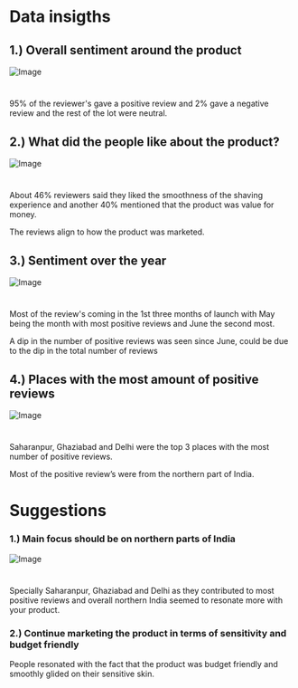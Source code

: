 # Data insigths 

## 1.) Overall sentiment around the product

![Image](https://github.com/user-attachments/assets/b70b22ba-d371-4c25-b849-fcf0fd4bf6cf)
# 
95% of the reviewer's gave a positive review and 2% gave a negative review and the rest of the lot were neutral.

## 2.) What did the people like about the product?

![Image](https://github.com/user-attachments/assets/90f50e56-53c3-42b9-af29-a05510bb15f6)
# 
About 46% reviewers said they liked the smoothness of the shaving experience and 
another 40% mentioned that the product was value for money.

The reviews align to how the product was marketed.

## 3.) Sentiment over the year 

![Image](https://github.com/user-attachments/assets/cb529905-4e44-4295-9e19-38fb8f51849b)
# 
Most of the review's coming in the 1st three months of launch with May being the month with most positive reviews and June the second most. 

A dip in the number of positive reviews was seen since June, could be due to the dip in the total number of reviews

## 4.) Places with the most amount of positive reviews

![Image](https://github.com/user-attachments/assets/b9adc3f1-0f3f-4963-85aa-da95a8e1e5cb)
# 
Saharanpur, Ghaziabad and Delhi were the top 3 places with the most number of positive reviews. 

Most of the positive review’s  were from the northern part of India. 

# Suggestions

### 1.) Main focus should be on northern parts of India

![Image](https://github.com/user-attachments/assets/b8779776-2bed-4635-af6f-9a6faf50b5b1)
# 

Specially Saharanpur, Ghaziabad and Delhi as they contributed to most positive reviews and overall northern India seemed to resonate more with your product.

### 2.) Continue marketing the product in terms of sensitivity and budget friendly

People resonated with the fact that the product was budget friendly and smoothly glided on their sensitive skin.

